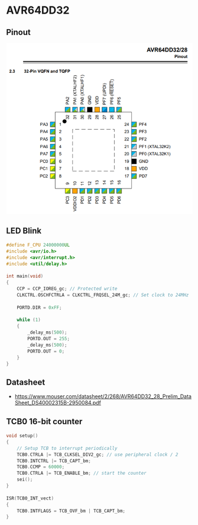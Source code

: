 # AVR64DD32 

## Pinout

![](avr64dd32-pinout.png)

## LED Blink

```c
#define F_CPU 24000000UL
#include <avr/io.h>
#include <avr/interrupt.h>
#include <util/delay.h>

int main(void)
{
	CCP = CCP_IOREG_gc; // Protected write
	CLKCTRL.OSCHFCTRLA = CLKCTRL_FRQSEL_24M_gc; // Set clock to 24MHz
	
	PORTD.DIR = 0xFF;

	while (1)
	{
		_delay_ms(500);
		PORTD.OUT = 255;
		_delay_ms(500);
		PORTD.OUT = 0;
	}
}
```

## Datasheet

* https://www.mouser.com/datasheet/2/268/AVR64DD32_28_Prelim_DataSheet_DS40002315B-2950084.pdf

## TCB0 16-bit counter

```c
void setup()
{
	// Setup TCB to interrupt periodically
	TCB0.CTRLA |= TCB_CLKSEL_DIV2_gc; // use peripheral clock / 2
	TCB0.INTCTRL |= TCB_CAPT_bm;
	TCB0.CCMP = 60000;
	TCB0.CTRLA |= TCB_ENABLE_bm; // start the counter
	sei();
}

ISR(TCB0_INT_vect)
{
	TCB0.INTFLAGS = TCB_OVF_bm | TCB_CAPT_bm;
}
```
